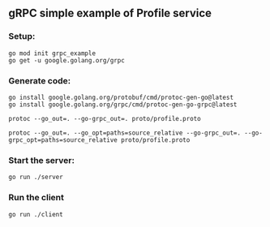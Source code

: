 ## gRPC simple example of Profile service

### Setup:

```
go mod init grpc_example
go get -u google.golang.org/grpc
```

### Generate code:

```
go install google.golang.org/protobuf/cmd/protoc-gen-go@latest
go install google.golang.org/grpc/cmd/protoc-gen-go-grpc@latest

protoc --go_out=. --go-grpc_out=. proto/profile.proto

protoc --go_out=. --go_opt=paths=source_relative --go-grpc_out=. --go-grpc_opt=paths=source_relative proto/profile.proto
```

### Start the server:

```
go run ./server
```

### Run the client

```
go run ./client
```
